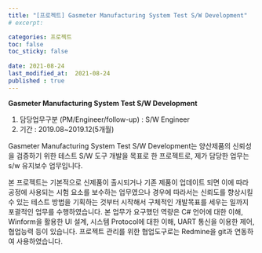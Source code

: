 ```yaml
---
title: "[프로젝트] Gasmeter Manufacturing System Test S/W Development"
# excerpt: 

categories: 프로젝트
toc: false
toc_sticky: false
 
date: 2021-08-24
last_modified_at:  2021-08-24
published : true
---
```


**Gasmeter Manufacturing System Test S/W Development**

1. 담당업무구분 (PM/Engineer/follow-up) : S/W Engineer
2. 기간 : 2019.08~2019.12(5개월)

Gasmeter Manufacturing System Test S/W Development는 양산제품의 신뢰성을 검증하기 위한 테스트 S/W 도구 개발을 목표로 한 프로젝트로, 제가 담당한 업무는 s/w 유지보수 업무입니다.

본 프로젝트는 기본적으로 신제품이 출시되거나 기존 제품이 업데이트 되면 이에 따라 공정에 사용되는 시험 요소를 보수하는 업무였으나 경우에 따라서는 신뢰도를 향상시킬 수 있는 테스트 방법을 기획하는 것부터 시작해서 구체적인 개발목표를 세우는 일까지 포괄적인 업무를 수행하였습니다. 본 업무가 요구했던 역량은 C# 언어에 대한 이해, Winform을 활용한 UI 설계, 시스템 Protocol에 대한 이해, UART 통신을 이용한 제어, 협업능력 등이 있습니다. 프로젝트 관리를 위한 협업도구로는 Redmine을 git과 연동하여 사용하였습니다.